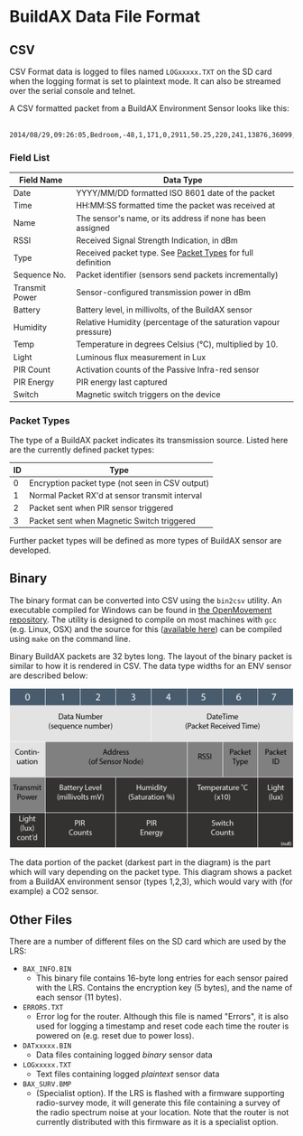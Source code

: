 
# BuildAX Data File Format

## CSV 

CSV Format data is logged to files named `LOGxxxxx.TXT` on the SD card when
the logging format is set to plaintext mode. It can also be streamed over the 
serial console and telnet.

A CSV formatted packet from a BuildAX Environment Sensor looks like this:


````
	2014/08/29,09:26:05,Bedroom,-48,1,171,0,2911,50.25,220,241,13876,36099,25
````

### Field List

 Field Name     | Data Type                      
 -------------- | -----------
 Date           | YYYY/MM/DD formatted ISO 8601 date of the packet
 Time           | HH:MM:SS formatted time the packet was received at
 Name           | The sensor's name, or its address if none has been assigned
 RSSI           | Received Signal Strength Indication, in dBm
 Type           | Received packet type. See [Packet Types](#packet-types) for full definition
 Sequence No.   | Packet identifier (sensors send packets incrementally)
 Transmit Power | Sensor-configured transmission power in dBm 
 Battery        | Battery level, in millivolts, of the BuildAX sensor
 Humidity       | Relative Humidity (percentage of the saturation vapour pressure)
 Temp           | Temperature in degrees Celsius (°C), multiplied by 10.
 Light          | Luminous flux measurement in Lux
 PIR Count      | Activation counts of the Passive Infra-red sensor 
 PIR Energy     | PIR energy last captured
 Switch         | Magnetic switch triggers on the device


### Packet Types

The type of a BuildAX packet indicates its transmission source. Listed here are
the currently defined packet types:

 ID    | Type
 ----- | ------
 0     | Encryption packet type (not seen in CSV output)
 1     | Normal Packet RX'd at sensor transmit interval
 2     | Packet sent when PIR sensor triggered
 3     | Packet sent when Magnetic Switch triggered 

Further packet types will be defined as more types of BuildAX sensor are 
developed. 


## Binary

The binary format can be converted into CSV using the `bin2csv` utility. An
executable compiled for Windows can be found in [the OpenMovement repository](https://github.com/digitalinteraction/openmovement/raw/master/Software/BuildAX/bin2csv.exe). 
The utility is designed to compile on most machines with `gcc` (e.g. Linux, OSX)
and the source for this ([available here](https://github.com/digitalinteraction/openmovement/tree/master/Software/BuildAX/bin2csv))
can be compiled using `make` on the command line.

Binary BuildAX packets are 32 bytes long. The layout of the binary packet is 
similar to how it is rendered in CSV. The data type widths for an ENV sensor 
are described below:

![Data Width Description Image](img/datawidth.png)

The data portion of the packet (darkest part in the diagram) is the part which
will vary depending on the packet type. This diagram shows a packet from a 
BuildAX environment sensor (types 1,2,3), which would vary with (for example)
a CO2 sensor.

## Other Files

There are a number of different files on the SD card which are used by the LRS:

 * `BAX_INFO.BIN`
    + This binary file contains 16-byte long entries for each sensor paired
      with the LRS. Contains the encryption key (5 bytes), and the name of each
      sensor (11 bytes).
 * `ERRORS.TXT`
    + Error log for the router. Although this file is named "Errors", it is also 
      used for logging a timestamp and reset code each time the router is powered
      on (e.g. reset due to power loss).
 * `DATxxxxx.BIN`
    + Data files containing logged _binary_ sensor data
 * `LOGxxxxx.TXT`
    + Text files containing logged _plaintext_ sensor data
 * `BAX_SURV.BMP`
    + (Specialist option). If the LRS is flashed with a firmware supporting
      radio-survey mode, it will generate this file containing a survey of
      the radio spectrum noise at your location. Note that the router is not
      currently distributed with this firmware as it is a specialist option.



